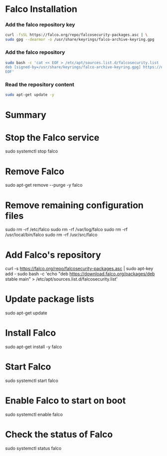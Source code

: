 # Falco Installation
### Add the falco repository key
```bash
curl -fsSL https://falco.org/repo/falcosecurity-packages.asc | \
sudo gpg --dearmor -o /usr/share/keyrings/falco-archive-keyring.gpg
 ```
 ### Add the falco repository 
```bash
sudo bash -c 'cat << EOF > /etc/apt/sources.list.d/falcosecurity.list
deb [signed-by=/usr/share/keyrings/falco-archive-keyring.gpg] https://download.falco.org/packages/deb stable main
EOF'
```
### Read the repository content 
```bash
sudo apt-get update -y
```


# Summary 
# Stop the Falco service
sudo systemctl stop falco

# Remove Falco
sudo apt-get remove --purge -y falco

# Remove remaining configuration files
sudo rm -rf /etc/falco
sudo rm -rf /var/log/falco
sudo rm -rf /usr/local/bin/falco
sudo rm -rf /usr/src/falco

# Add Falco's repository
curl -s https://falco.org/repo/falcosecurity-packages.asc | sudo apt-key add -
sudo bash -c 'echo "deb https://download.falco.org/packages/deb stable main" > /etc/apt/sources.list.d/falcosecurity.list'

# Update package lists
sudo apt-get update

# Install Falco
sudo apt-get install -y falco

# Start Falco
sudo systemctl start falco

# Enable Falco to start on boot
sudo systemctl enable falco

# Check the status of Falco
sudo systemctl status falco
